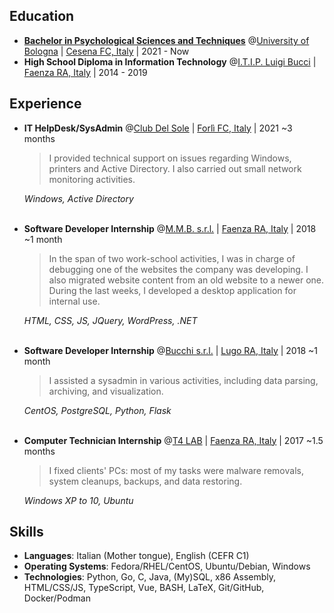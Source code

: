 ## Education

* **[Bachelor in Psychological Sciences and Techniques](https://corsi.unibo.it/1cycle/PsychologicalSciences)** @[University of Bologna](https://www.unibo.it/en/) | [Cesena FC, Italy](https://www.openstreetmap.org/relation/42809) | 2021 - Now
* **High School Diploma in Information Technology** @[I.T.I.P. Luigi Bucci](https://www.itipfaenza.edu.it/) | [Faenza RA, Italy](https://www.openstreetmap.org/relation/43004) | 2014 - 2019

## Experience

* **IT HelpDesk/SysAdmin** @[Club Del Sole](https://www.clubdelsole.com/en/) | [Forlì FC, Italy](https://www.openstreetmap.org/relation/42907) | 2021 ~3 months

  > I provided technical support on issues regarding Windows, printers and Active Directory. I also carried out small network monitoring activities.

  _Windows, Active Directory_<br><br>

* **Software Developer Internship** @[M.M.B. s.r.l.](https://www.mmbsoftware.it/portalemmb/en/home) | [Faenza RA, Italy](https://www.openstreetmap.org/relation/43004) | 2018 ~1 month

  > In the span of two work-school activities, I was in charge of debugging one of the websites the company was developing.
  > I also migrated website content from an old website to a newer one.
  > During the last weeks, I developed a desktop application for internal use.

  _HTML, CSS, JS, JQuery, WordPress, .NET_<br><br>
* **Software Developer Internship** @[Bucchi s.r.l.](http://www.bucchi.it/en/) | [Lugo RA, Italy](https://www.openstreetmap.org/relation/43140) | 2018 ~1 month

  > I assisted a sysadmin in various activities, including data parsing, archiving, and visualization.

  _CentOS, PostgreSQL, Python, Flask_<br><br>
* **Computer Technician Internship** @[T4 LAB](https://www.t4lab.it/) | [Faenza RA, Italy](https://www.openstreetmap.org/relation/43004) | 2017 ~1.5 months

  > I fixed clients' PCs: most of my tasks were malware removals, system cleanups, backups, and data restoring.

  _Windows XP to 10, Ubuntu_

## Skills

* **Languages**: Italian (Mother tongue), English (CEFR C1)
* **Operating Systems**: Fedora/RHEL/CentOS, Ubuntu/Debian, Windows
* **Technologies**: Python, Go, C, Java, (My)SQL, x86 Assembly, HTML/CSS/JS, TypeScript, Vue, BASH, LaTeX, Git/GitHub, Docker/Podman
